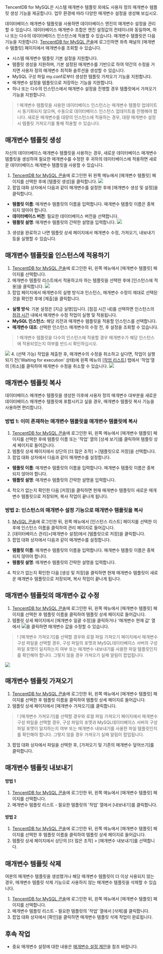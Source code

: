 TencentDB for MySQL은 시스템 매개변수 템플릿 외에도 사용자 정의 매개변수 템플릿 생성 기능을 제공합니다. 업무 환경에 따라 다양한 매개변수 설정을 생성해 보십시오.

데이터베이스 매개변수 템플릿을 사용하면 데이터베이스 엔진의 매개변수 설정을 관리할 수 있습니다. 데이터베이스 매개변수 조합은 엔진 설정값의 컨테이너와 동일하며, 하나 또는 다수의 데이터베이스 인스턴스에 적용할 수 있습니다.
매개변수 템플릿은 다음 기능을 지원합니다. [TencentDB for MySQL 콘솔](https://console.cloud.tencent.com/cdb)에 로그인하면 좌측 패널의 [매개변수 템플릿] 페이지에서 매개변수를 조회할 수 있습니다.
- 시스템 매개변수 템플릿 기본 설정을 지원합니다.
- 탬플릿 생성을 지원하며, 기본 설정된 매개변수를 기반으로 하여 약간의 수정을 거치면 사용자 정의 매개변수 최적화 솔루션을 생성할 수 있습니다.
- MySQL 구성 파일 my.conf로부터 생성한 템플릿 가져오기 기능을 지원합니다.
- 매개변수 설정을 템플릿으로 저장하는 기능을 지원합니다.
- 하나 또는 다수의 인스턴스에서 매개변수 설정을 진행할 경우 템플릿에서 가져오기 기능을 지원합니다.
>! 매개변수 템플릿을 사용한 데이터베이스 인스턴스는 매개변수 템플릿 업데이트 시 동기화되지 않으며, 수동으로 데이터베이스 인스턴스 업데이트를 진행해야 합니다.
>새로운 매개변수를 대량의 인스턴스에 적용하는 경우, 대량 매개변수 설정 시 템플릿 가져오기를 통해 적용할 수 있습니다.


## 매개변수 템플릿 생성
자신의 데이터베이스 매개변수 템플릿을 사용하는 경우, 새로운 데이터베이스 매개변수 템플릿을 생성하여 필요한 매개변수를 수정한 후 귀하의 데이터베이스에 적용하면 새로운 데이터베이스 매개변수 템플릿을 사용할 수 있습니다.
1. [TencentDB for MySQL 콘솔](https://console.cloud.tencent.com/mysql/parameter-templates)에 로그인한 뒤 왼쪽 메뉴에서 [매개변수 템플릿] 페이지를 선택한 후에 [템플릿 생성]을 클릭합니다.
![](https://main.qcloudimg.com/raw/ba2e21784ea990684ae8ed459057c28d.png)
2. 팝업 대화 상자에서 다음과 같이 매개변수를 설정한 후에 [매개변수 생성 및 설정]을 클릭합니다.
 - **템플릿 이름**: 매개변수 템플릿의 이름을 입력합니다. 매개변수 템플릿 이름은 중복되지 않아야 합니다.
 - **데이터베이스 버전**: 필요한 데이터베이스 버전을 선택합니다.
 - **템플릿 설명**: 매개변수 템플릿의 간략한 설명을 입력합니다.
![](https://main.qcloudimg.com/raw/5851500ccdec4359b47709a28d3f6fac.png)
3. 생성을 완료하고 나면 템플릿 상세 페이지에서 매개변수 수정, 가져오기, 내보내기 등을 실행할 수 있습니다.

## 매개변수 템플릿을 인스턴스에 적용하기
1. [TencentDB for MySQL 콘솔](https://console.cloud.tencent.com/mysql/parameter-templates)에 로그인한 뒤, 왼쪽 메뉴에서 [매개변수 템플릿] 페이지를 선택합니다.
2. 매개변수 템플릿 리스트에서 적용하고자 하는 템플릿을 선택한 후에 [인스턴스에 적용]을 클릭합니다.
![](https://main.qcloudimg.com/raw/4638d7fa7a06cbfb3759240a2cee7679.png)
3. 팝업 페이지에서 매개변수의 실행 방식과 인스턴스, 매개변수 수정이 제대로 선택된 것을 확인한 후에 [제출]을 클릭합니다.
 - **실행 방식**: 기본 설정은 [지금 실행]입니다. [점검 시간 내]를 선택하면 인스턴스의 [점검 시간](https://intl.cloud.tencent.com/document/product/236/10929) 내에서 매개변수 수정 작업이 실행 및 적용됩니다.
 - **MySQL 인스턴스**: 해당 리전과 매개변수 템플릿을 적용할 인스턴스를 선택합니다.
 - **매개변수 대조**: 선택한 인스턴스 매개변수의 수정 전, 후 설정을 조회할 수 있습니다.
 >! 매개변수 템플릿을 다수의 인스턴스에 적용할 경우 매개변수가 해당 인스턴스에 적용되었는지 여부를 반드시 확인하십시오.
 >
![](https://main.qcloudimg.com/raw/b11df0930e01e8eab9057c88d73967b0.png)
4. (선택 가능) 작업을 제출한 후, 매개변수의 수정을 취소하고 싶다면, 작업이 실행되기 전('Waiting for execution' 상태)에 왼쪽 메뉴의 [[작업 리스트](https://console.cloud.tencent.com/mysql/task)] 탭에서 '작업'열의 [취소]를 클릭하여 매개변수 수정을 취소할 수 있습니다.
![](https://main.qcloudimg.com/raw/05e07ce358a66c9b4a17d31016a78c4e.png)


## 매개변수 템플릿 복사
데이터베이스 매개변수 템플릿을 생성한 이후에 사용자 정의 매개변수 대부분을 새로운 데이터베이스 매개변수 템플릿에 포함시키고 싶을 경우, 매개변수 템플릿 복사 기능을 사용하면 편리합니다.

### 방법 1: 이미 존재하는 매개변수 템플릿을 매개변수 템플릿에 복사
1. [TencentDB for MySQL 콘솔](https://console.cloud.tencent.com/mysql/parameter-templates)에 로그인한 뒤, 왼쪽 메뉴에서 [매개변수 템플릿] 페이지를 선택한 후에 템플릿 이름 또는 '작업' 열의 [상세 보기]를 클릭하여 템플릿 상세 페이지로 들어갑니다.
2. 템플릿 상세 페이지에서 상단의 [더 많은 조작] > [템플릿으로 저장]을 선택합니다.
3. 팝업 대화 상자에서 다음과 같이 매개변수를 설정합니다.
  - **템플릿 이름**: 매개변수 템플릿의 이름을 입력합니다. 매개변수 템플릿 이름은 중복되지 않아야 합니다.
  - **템플릿 설명**: 매개변수 템플릿의 간략한 설명을 입력합니다.
4. 착오가 없는지 확인한 다음 [저장]을 클릭하면 현재 매개변수 템플릿이 새로운 매개변수 템플릿으로 저장되며, 복사 작업이 끝나게 됩니다.

### 방법 2: 인스턴스의 매개변수 설정 기능으로 매개변수 템플릿을 복사
1. [MySQL 콘솔](https://console.cloud.tencent.com/cdb)에 로그인한 뒤, 왼쪽 메뉴에서 [인스턴스 리스트] 페이지를 선택한 이후에 인스턴스 이름을 클릭하여 관리 페이지로 들어갑니다.
2. [데이터베이스 관리]>[매개변수 설정]에서 [템플릿으로 저장]을 클릭합니다.
3. 팝업 대화 상자에서 다음과 같이 매개변수를 설정합니다.
  - **템플릿 이름**: 매개변수 템플릿의 이름을 입력합니다. 매개변수 템플릿 이름은 중복되지 않아야 합니다.
  - **템플릿 설명**: 매개변수 템플릿의 간략한 설명을 입력합니다.
4. 착오가 없는지 확인한 다음 [생성 및 저장]을 클릭하면 현재 매개변수 템플릿이 새로운 매개변수 템플릿으로 저장되며, 복사 작업이 끝나게 됩니다.


## 매개변수 템플릿의 매개변수 값 수정
1. [TencentDB for MySQL 콘솔](https://console.cloud.tencent.com/mysql/parameter-templates)에 로그인한 뒤, 왼쪽 메뉴에서 [매개변수 템플릿] 페이지를 선택한 후 템플릿 이름을 클릭하여 템플릿 상세 페이지로 들어갑니다.
2. 템플릿 상세 페이지에서 [매개변수 일괄 수정]을 클릭하거나 '매개변수 현재 값' 열에서 <img src="https://main.qcloudimg.com/raw/788902e3f8c335cf17de420f7181c2a8.png"  style="margin:0;">을 클릭하면 매개변수 값을 수정할 수 있습니다.
>! [매개변수 가져오기]를 선택할 경우와 로컬 파일 가져오기 페이지에서 매개변수 구성 파일을 선택할 경우, 구성 파일의 포맷과 MySQL데이터베이스 서버의 구성 파일 포맷이 일치하는지 여부 또는 매개변수 내보내기를 사용한 파일 템플릿인지를 확인해야 합니다. 그렇지 않을 경우 가져오기 실패 알림이 팝업됩니다.
>
![](https://main.qcloudimg.com/raw/95b4216e8ad5e75af31c1f4b34a1f30f.png)

## 매개변수 템플릿 가져오기
1. [TencentDB for MySQL 콘솔](https://console.cloud.tencent.com/mysql/parameter-templates)에 로그인한 뒤, 왼쪽 메뉴에서 [매개변수 템플릿] 페이지를 선택한 후 템플릿 이름을 클릭하여 템플릿 상세 페이지로 들어갑니다.
2. 템플릿 상세 페이지에서 [매개변수 가져오기]를 클릭합니다.
>! [매개변수 가져오기]를 선택할 경우와 로컬 파일 가져오기 페이지에서 매개변수 구성 파일을 선택할 경우, 구성 파일의 포맷과 MySQL데이터베이스 서버의 구성 파일 포맷이 일치하는지 여부 또는 매개변수 내보내기를 사용한 파일 템플릿인지를 확인해야 합니다. 그렇지 않을 경우 가져오기 실패 알림이 팝업됩니다.
>
3. 팝업 대화 상자에서 파일을 선택한 후, [가져오기 및 기존의 매개변수 덮어쓰기]를 클릭합니다.

## 매개변수 템플릿 내보내기
#### 방법 1
1. [TencentDB for MySQL 콘솔](https://console.cloud.tencent.com/mysql/parameter-templates)에 로그인한 뒤, 왼쪽 메뉴에서 [매개변수 템플릿] 페이지를 선택합니다.
2. 매개변수 템플릿 리스트 - 필요한 템플릿의 '작업' 열에서 [내보내기]를 클릭합니다.

#### 방법 2
1. [TencentDB for MySQL 콘솔](https://console.cloud.tencent.com/mysql/parameter-templates)에 로그인한 뒤, 왼쪽 메뉴에서 [매개변수 템플릿] 페이지를 선택한 후 템플릿 이름을 클릭하여 템플릿 상세 페이지로 들어갑니다.
2. 템플릿 상세 페이지에서 상단의 [더 많은 조작] > [매개변수 내보내기]를 선택합니다.

## 매개변수 템플릿 삭제
여분의 매개변수 템플릿을 생성했거나 해당 매개변수 템플릿이 더 이상 사용되지 않는 경우, 매개변수 템플릿 삭제 기능으로 사용하지 않는 매개변수 템플릿을 삭제할 수 있습니다.
1. [TencentDB for MySQL 콘솔](https://console.cloud.tencent.com/mysql/parameter-templates)에 로그인한 뒤, 왼쪽 메뉴에서 [매개변수 템플릿] 페이지를 선택합니다.
2. 매개변수 템플릿 리스트 - 필요한 템플릿의 '작업' 열에서 [삭제]를 클릭합니다.
3. 팝업 대화 상자에서 [확인]을 클릭하면 매개변수 템플릿 삭제 작업이 완료됩니다.


## 후속 작업
- 중요 매개변수 설정에 대한 내용은 [매개변수 설정 제안](https://intl.cloud.tencent.com/document/product/236/38056)을 참조 바랍니다.
